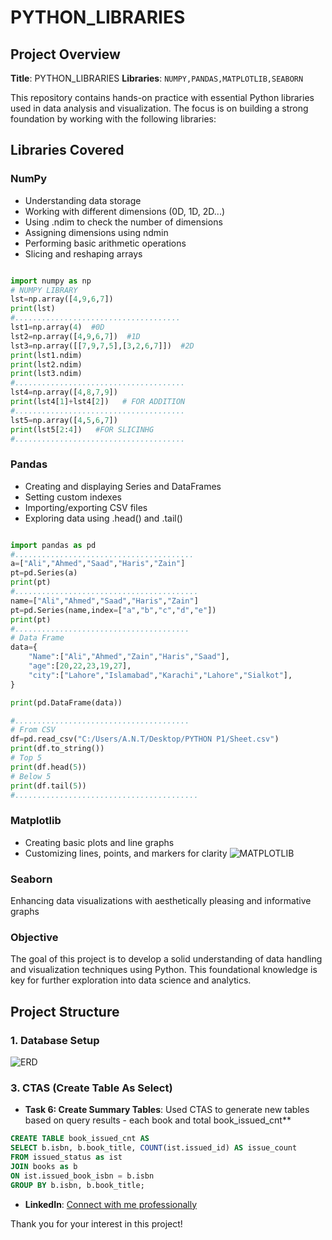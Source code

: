 # PYTHON_LIBRARIES

## Project Overview

**Title**: PYTHON_LIBRARIES
**Libraries**: `NUMPY,PANDAS,MATPLOTLIB,SEABORN`

This repository contains hands-on practice with essential Python libraries used in data analysis and visualization. The focus is on building a strong foundation by working with the following libraries:

 ## Libraries Covered
### NumPy

- Understanding data storage
- Working with different dimensions (0D, 1D, 2D...)
- Using .ndim to check the number of dimensions
- Assigning dimensions using ndmin
- Performing basic arithmetic operations
- Slicing and reshaping arrays


```python

import numpy as np
# NUMPY LIBRARY
lst=np.array([4,9,6,7])
print(lst)
#.....................................
lst1=np.array(4)  #0D
lst2=np.array([4,9,6,7])  #1D
lst3=np.array([[7,9,7,5],[3,2,6,7]])  #2D
print(lst1.ndim)
print(lst2.ndim)
print(lst3.ndim)
#......................................
lst4=np.array([4,8,7,9])
print(lst4[1]+lst4[2])   # FOR ADDITION
#......................................
lst5=np.array([4,5,6,7])
print(lst5[2:4])   #FOR SLICINHG
#......................................

```




### Pandas

- Creating and displaying Series and DataFrames
- Setting custom indexes
- Importing/exporting CSV files
- Exploring data using .head() and .tail()

```python

import pandas as pd
#........................................
a=["Ali","Ahmed","Saad","Haris","Zain"]
pt=pd.Series(a)
print(pt)
#.........................................
name=["Ali","Ahmed","Saad","Haris","Zain"]
pt=pd.Series(name,index=["a","b","c","d","e"])
print(pt)
#.......................................
# Data Frame
data={
    "Name":["Ali","Ahmed","Zain","Haris","Saad"],
    "age":[20,22,23,19,27],
    "city":["Lahore","Islamabad","Karachi","Lahore","Sialkot"],
}

print(pd.DataFrame(data))

#.......................................
# From CSV
df=pd.read_csv("C:/Users/A.N.T/Desktop/PYTHON P1/Sheet.csv")
print(df.to_string())
# Top 5
print(df.head(5))
# Below 5
print(df.tail(5))
#.........................................
```


### Matplotlib

- Creating basic plots and line graphs
- Customizing lines, points, and markers for clarity
  ![MATPLOTLIB](Figure1.png)


### Seaborn

Enhancing data visualizations with aesthetically pleasing and informative graphs

### Objective
The goal of this project is to develop a solid understanding of data handling and visualization techniques using Python. This foundational knowledge is key for further exploration into data science and analytics.



## Project Structure

### 1. Database Setup
![ERD](https://github.com/najirh/Library-System-Management---P2/blob/main/library_erd.png)






### 3. CTAS (Create Table As Select)

- **Task 6: Create Summary Tables**: Used CTAS to generate new tables based on query results - each book and total book_issued_cnt**

```sql
CREATE TABLE book_issued_cnt AS
SELECT b.isbn, b.book_title, COUNT(ist.issued_id) AS issue_count
FROM issued_status as ist
JOIN books as b
ON ist.issued_book_isbn = b.isbn
GROUP BY b.isbn, b.book_title;
```


- **LinkedIn**: [Connect with me professionally](https://www.linkedin.com/in/najirr)

Thank you for your interest in this project!
